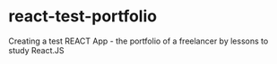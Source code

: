 # react-test-portfolio

Creating a test REACT App - the portfolio of a freelancer by lessons to study React.JS
